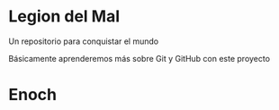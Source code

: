# Legion del Mal
Un repositorio para conquistar el mundo

Básicamente aprenderemos más sobre Git y GitHub con este proyecto

# Enoch